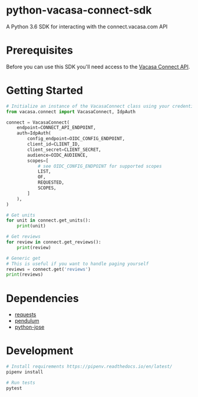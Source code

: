 # python-vacasa-connect-sdk
A Python 3.6 SDK for interacting with the connect.vacasa.com API

# Prerequisites
Before you can use this SDK you'll need access to the 
[Vacasa Connect API](https://connect.vacasa.com/). 

# Getting Started
```python
# Initialize an instance of the VacasaConnect class using your credentials.
from vacasa.connect import VacasaConnect, IdpAuth

connect = VacasaConnect(
    endpoint=CONNECT_API_ENDPOINT,
    auth=IdpAuth(
        config_endpoint=OIDC_CONFIG_ENDPOINT,
        client_id=CLIENT_ID,
        client_secret=CLIENT_SECRET,
        audience=OIDC_AUDIENCE,
        scopes=[
            # see OIDC_CONFIG_ENDPOINT for supported scopes
            LIST,
            OF,
            REQUESTED,
            SCOPES,
        ]
    ),
)

# Get units
for unit in connect.get_units():
    print(unit)

# Get reviews
for review in connect.get_reviews():
    print(review)

# Generic get
# This is useful if you want to handle paging yourself
reviews = connect.get('reviews')
print(reviews)
```

# Dependencies
* [requests](https://github.com/requests/requests)
* [pendulum](https://github.com/sdispater/pendulum)
* [python-jose](https://python-jose.readthedocs.io/en/latest/)

# Development
```bash
# Install requirements https://pipenv.readthedocs.io/en/latest/
pipenv install

# Run tests
pytest
```
